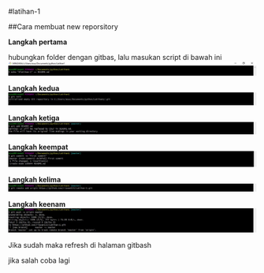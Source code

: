 #latihan-1

##Cara membuat new reporsitory

**Langkah pertama**

hubungkan folder dengan gitbas, lalu masukan script di bawah ini
![hasilnya](https://github.com/rizwan523/Latihan-1/blob/master/q.JPG)

**Langkah kedua**
![hasilnya](https://github.com/rizwan523/Latihan-1/blob/master/w.JPG)

**Langkah ketiga**
![hasilnya](https://github.com/rizwan523/Latihan-1/blob/master/e.JPG)

**Langkah keempat**
![hasilnya](https://github.com/rizwan523/Latihan-1/blob/master/r.JPG)

**Langkah kelima**
![hasilnya](https://github.com/rizwan523/Latihan-1/blob/master/t.JPG)

**Langkah keenam**
![hasilnya](https://github.com/rizwan523/Latihan-1/blob/master/y.JPG)

Jika sudah maka refresh di halaman gitbash

jika salah coba lagi